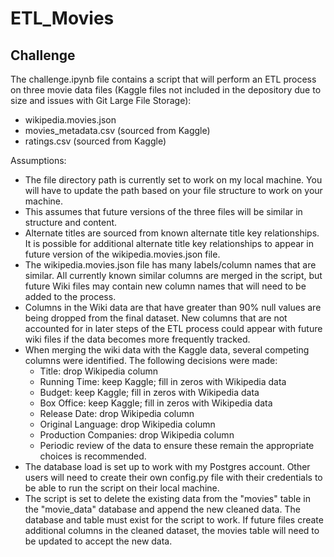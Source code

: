 # ETL_Movies

## Challenge

The challenge.ipynb file contains a script that will perform an ETL process on three movie data files (Kaggle files not included in the depository due to size and issues with Git Large File Storage):
+ wikipedia.movies.json
+ movies_metadata.csv (sourced from Kaggle)
+ ratings.csv (sourced from Kaggle)  


Assumptions:
+ The file directory path is currently set to work on my local machine.  You will have to update the path based on your file structure to work on your machine.
+ This assumes that future versions of the three files will be similar in structure and content.
+ Alternate titles are sourced from known alternate title key relationships.  It is possible for additional alternate title key relationships to appear in future version of the wikipedia.movies.json file.
+ The wikipedia.movies.json file has many labels/column names that are similar.  All currently known similar columns are merged in the script, but future Wiki files may contain new column names that will need to be added to the process.
+ Columns in the Wiki data are that have greater than 90% null values are being dropped from the final dataset.  New columns that are not accounted for in later steps of the ETL process could appear with future wiki files if the data becomes more frequently tracked.
+ When merging the wiki data with the Kaggle data, several competing columns were identified.  The following decisions were made:
  + Title: drop Wikipedia column
  + Running Time: keep Kaggle; fill in zeros with Wikipedia data
  + Budget: keep Kaggle; fill in zeros with Wikipedia data
  + Box Office: keep Kaggle; fill in zeros with Wikipedia data
  + Release Date: drop Wikipedia column
  + Original Language: drop Wikipedia column
  + Production Companies: drop Wikipedia column
  + Periodic review of the data to ensure these remain the appropriate choices is recommended.
+ The database load is set up to work with my Postgres account.  Other users will need to create their own config.py file with their credentials to be able to run the script on their local machine.
+ The script is set to delete the existing data from the "movies" table in the "movie_data" database and append the new cleaned data.  The database and table must exist for the script to work.  If future files create additional columns in the cleaned dataset, the movies table will need to be updated to accept the new data.


  
  
  
  
  
